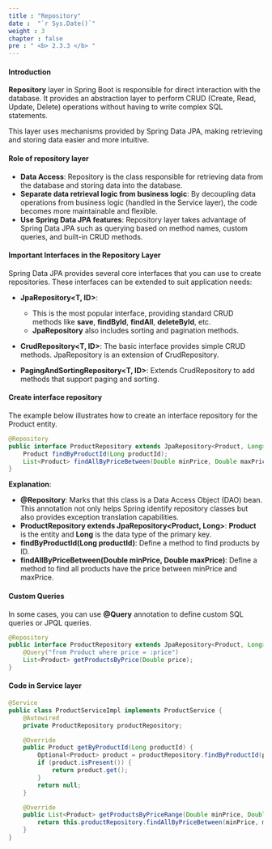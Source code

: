 ```yaml
---
title : "Repository"
date :  "`r Sys.Date()`" 
weight : 3 
chapter : false
pre : " <b> 2.3.3 </b> "
---
```


#### Introduction
**Repository** layer in Spring Boot is responsible for direct interaction with the database. It provides an abstraction layer to perform CRUD (Create, Read, Update, Delete) operations without having to write complex SQL statements.

This layer uses mechanisms provided by Spring Data JPA, making retrieving and storing data easier and more intuitive.

#### Role of repository layer
- **Data Access**: Repository is the class responsible for retrieving data from the database and storing data into the database.
- **Separate data retrieval logic from business logic**: By decoupling data operations from business logic (handled in the Service layer), the code becomes more maintainable and flexible.
- **Use Spring Data JPA features**: Repository layer takes advantage of Spring Data JPA such as querying based on method names, custom queries, and built-in CRUD methods.

#### Important Interfaces in the Repository Layer
Spring Data JPA provides several core interfaces that you can use to create repositories. These interfaces can be extended to suit application needs:
- **JpaRepository<T, ID>**:
    + This is the most popular interface, providing standard CRUD methods like **save**, **findById**, **findAll**, **deleteById**, etc.
    + **JpaRepository** also includes sorting and pagination methods.

- **CrudRepository<T, ID>**: The basic interface provides simple CRUD methods. JpaRepository is an extension of CrudRepository.
- **PagingAndSortingRepository<T, ID>**: Extends CrudRepository to add methods that support paging and sorting.

#### Create interface repository
The example below illustrates how to create an interface repository for the Product entity.
``` java
@Repository
public interface ProductRepository extends JpaRepository<Product, Long> {
    Product findByProductId(Long productId);
    List<Product> findAllByPriceBetween(Double minPrice, Double maxPrice);
}
```

**Explanation**:
- **@Repository**: Marks that this class is a Data Access Object (DAO) bean. This annotation not only helps Spring identify repository classes but also provides exception translation capabilities.
- **ProductRepository extends JpaRepository<Product, Long>**: **Product** is the entity and **Long** is the data type of the primary key.
- **findByProductId(Long productId)**: Define a method to find products by ID.
- **findAllByPriceBetween(Double minPrice, Double maxPrice)**: Define a method to find all products have the price between minPrice and maxPrice.

#### Custom Queries
In some cases, you can use **@Query** annotation to define custom SQL queries or JPQL queries.
``` java
@Repository
public interface ProductRepository extends JpaRepository<Product, Long> {
    @Query("from Product where price = :price")
    List<Product> getProductsByPrice(Double price);
}
```

#### Code in Service layer
``` java
@Service
public class ProductServiceImpl implements ProductService {
    @Autowired
    private ProductRepository productRepository;

    @Override
    public Product getByProductId(Long productId) {
        Optional<Product> product = productRepository.findByProductId(productId);
        if (product.isPresent()) {
            return product.get();
        }
        return null;
    }

    @Override
    public List<Product> getProductsByPriceRange(Double minPrice, Double maxPrice) {
        return this.productRepository.findAllByPriceBetween(minPrice, maxPrice);
    }
}
```

 